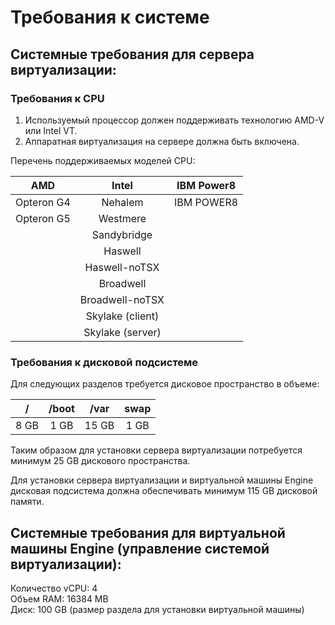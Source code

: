 # Требования к системе

## Системные требования для сервера виртуализации:

### Требования к CPU

1. Используемый процессор должен поддерживать технологию AMD-V или Intel VT.&#x20;
2. Аппаратная виртуализация на сервере должна быть включена.

Перечень поддерживаемых моделей CPU:

|   **AMD**  |       Intel      | IBM Power8 |
| :--------: | :--------------: | :--------: |
| Opteron G4 |      Nehalem     | IBM POWER8 |
| Opteron G5 |     Westmere     |            |
|            |    Sandybridge   |            |
|            |      Haswell     |            |
|            |   Haswell-noTSX  |            |
|            |     Broadwell    |            |
|            |  Broadwell-noTSX |            |
|            | Skylake (client) |            |
|            | Skylake (server) |            |

### Требования к дисковой подсистеме

Для следующих разделов требуется дисковое пространство в объеме:

|   /  | /boot |  /var | swap |
| :--: | :---: | :---: | :--: |
| 8 GB |  1 GB | 15 GB | 1 GB |

Таким образом для установки сервера виртуализации потребуется минимум 25 GB дискового пространства.

Для установки сервера виртуализации и виртуальной машины Engine дисковая подсистема должна обеспечивать минимум 115 GB дисковой памяти.

## Системные требования для виртуальной машины Engine (управление системой виртуализации):

Количество vCPU: 4\
Объем RAM: 16384 MB\
Диск: 100 GB (размер раздела для установки виртуальной машины)
